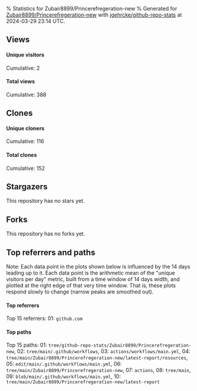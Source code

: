% Statistics for Zubair8899/Princerefregeration-new
% Generated for [Zubair8899/Princerefregeration-new](https://github.com/Zubair8899/Princerefregeration-new) with [jgehrcke/github-repo-stats](https://github.com/jgehrcke/github-repo-stats) at 2024-03-29 23:14 UTC.


## Views

#### Unique visitors
<div id="chart_views_unique" class="full-width-chart"></div>

Cumulative: 2

#### Total views
<div id="chart_views_total" class="full-width-chart"></div>

Cumulative: 388

<div class="pagebreak-for-print"> </div>

## Clones

#### Unique cloners
<div id="chart_clones_unique" class="full-width-chart"></div>

Cumulative: 116

#### Total clones
<div id="chart_clones_total" class="full-width-chart"></div>

Cumulative: 152



<div class="pagebreak-for-print"> </div>



## Stargazers

This repository has no stars yet.



## Forks

This repository has no forks yet.



<div class="pagebreak-for-print"> </div>



## Top referrers and paths


Note: Each data point in the plots shown below is influenced by the 14 days
leading up to it. Each data point is the arithmetic mean of the "unique
visitors per day" metric, built from a time window of 14 days width, and
plotted at the right edge of that very time window. That is, these plots
respond slowly to change (narrow peaks are smoothed out).




#### Top referrers


<div id="chart_referrers_top_n_alltime" class="full-width-chart"></div>

Top 15 referrers: 01: `github.com`





#### Top paths


<div id="chart_paths_top_n_alltime" class="full-width-chart"></div>

Top 15 paths: 01: `tree/github-repo-stats/Zubair8899/Princerefregeration-new`, 02: `tree/main/.github/workflows`, 03: `actions/workflows/main.yml`, 04: `tree/main/Zubair8899/Princerefregeration-new/latest-report/resources`, 05: `edit/main/.github/workflows/main.yml`, 06: `tree/main/Zubair8899/Princerefregeration-new`, 07: `actions`, 08: `tree/main`, 09: `blob/main/.github/workflows/main.yml`, 10: `tree/main/Zubair8899/Princerefregeration-new/latest-report`


<script type="text/javascript">
    vegaEmbed('#chart_views_unique', {"$schema": "https://vega.github.io/schema/vega-lite/v4.17.0.json", "config": {"arc": {"fill": "#1b1e23"}, "area": {"fill": "#1b1e23"}, "axisBottom": {"domainColor": "#a9b4c4", "gridColor": "#a9b4c4", "labelColor": "#1b1e23", "labelFont": "relative-mono-11-pitch-pro, Menlo, monospace", "tickColor": "#a9b4c4", "titleColor": "#1b1e23", "titleFont": "relative-mono-11-pitch-pro, Menlo, monospace"}, "axisLeft": {"domainColor": "#a9b4c4", "gridColor": "#a9b4c4", "labelColor": "#1b1e23", "labelFont": "relative-mono-11-pitch-pro, Menlo, monospace", "tickColor": "#a9b4c4", "titleColor": "#1b1e23", "titleFont": "relative-mono-11-pitch-pro, Menlo, monospace"}, "axisX": {"grid": false}, "axisY": {"grid": false, "labelBound": true}, "background": "#FFFFFF", "group": {"fill": "#FFFFFF"}, "header": {"fontWeight": 400, "labelFont": "relative-mono-11-pitch-pro, Menlo, monospace", "titleFont": "relative-mono-11-pitch-pro, Menlo, monospace"}, "legend": {"labelFont": "relative-mono-11-pitch-pro, Menlo, monospace", "symbolSize": 200, "symbolType": "circle", "titleFont": "relative-mono-11-pitch-pro, Menlo, monospace"}, "line": {"color": "#1b1e23", "stroke": "#1b1e23"}, "path": {"stroke": "#1b1e23"}, "point": {"color": "#1b1e23", "cursor": "pointer", "filled": true, "size": 20}, "range": {"category": ["#85a2f7", "#ea9755", "#7eb36a", "#f07071", "#bc85d9", "#e587b6", "#a9b4c4", "#d4c05e", "#64b9c4"]}, "style": {"bar": {"fill": "#1b1e23"}, "text": {"font": "relative-mono-11-pitch-pro, Menlo, monospace", "fontWeight": 400}}, "symbol": {"shape": "circle"}, "title": {"anchor": "start", "font": "relative-mono-11-pitch-pro, Menlo, monospace", "fontWeight": 400}, "trail": {"color": "#1b1e23", "stroke": "#1b1e23"}, "view": {"stroke": null}}, "data": {"name": "data-650c21fce5454271577d46e53f3cf11c"}, "datasets": {"data-650c21fce5454271577d46e53f3cf11c": [{"time": "2024-02-23T00:00:00+00:00", "views_total": 7, "views_unique": 1}, {"time": "2024-02-24T00:00:00+00:00", "views_total": 0, "views_unique": 0}, {"time": "2024-02-26T00:00:00+00:00", "views_total": 0, "views_unique": 0}, {"time": "2024-03-08T00:00:00+00:00", "views_total": 381, "views_unique": 1}, {"time": "2024-03-09T00:00:00+00:00", "views_total": 0, "views_unique": 0}, {"time": "2024-03-10T00:00:00+00:00", "views_total": 0, "views_unique": 0}, {"time": "2024-03-11T00:00:00+00:00", "views_total": 0, "views_unique": 0}, {"time": "2024-03-12T00:00:00+00:00", "views_total": 0, "views_unique": 0}, {"time": "2024-03-13T00:00:00+00:00", "views_total": 0, "views_unique": 0}, {"time": "2024-03-14T00:00:00+00:00", "views_total": 0, "views_unique": 0}, {"time": "2024-03-15T00:00:00+00:00", "views_total": 0, "views_unique": 0}, {"time": "2024-03-16T00:00:00+00:00", "views_total": 0, "views_unique": 0}, {"time": "2024-03-17T00:00:00+00:00", "views_total": 0, "views_unique": 0}, {"time": "2024-03-18T00:00:00+00:00", "views_total": 0, "views_unique": 0}, {"time": "2024-03-19T00:00:00+00:00", "views_total": 0, "views_unique": 0}, {"time": "2024-03-20T00:00:00+00:00", "views_total": 0, "views_unique": 0}, {"time": "2024-03-21T00:00:00+00:00", "views_total": 0, "views_unique": 0}, {"time": "2024-03-22T00:00:00+00:00", "views_total": 0, "views_unique": 0}, {"time": "2024-03-23T00:00:00+00:00", "views_total": 0, "views_unique": 0}, {"time": "2024-03-24T00:00:00+00:00", "views_total": 0, "views_unique": 0}, {"time": "2024-03-25T00:00:00+00:00", "views_total": 0, "views_unique": 0}, {"time": "2024-03-26T00:00:00+00:00", "views_total": 0, "views_unique": 0}, {"time": "2024-03-27T00:00:00+00:00", "views_total": 0, "views_unique": 0}, {"time": "2024-03-28T00:00:00+00:00", "views_total": 0, "views_unique": 0}]}, "encoding": {"tooltip": [{"field": "views_unique", "format": ".1f", "title": "views (u)", "type": "quantitative"}, {"field": "time", "format": "%B %e, %Y", "title": "date", "type": "temporal"}], "x": {"axis": {"labelAngle": 25}, "field": "time", "scale": {"domain": ["2024-02-23", "2024-03-28"]}, "timeUnit": "yearmonthdate", "title": "date", "type": "temporal"}, "y": {"axis": {}, "field": "views_unique", "scale": {"domain": [0, 1.1], "type": "linear", "zero": true}, "title": "unique views per day", "type": "quantitative"}}, "height": 200, "mark": {"point": true, "type": "line"}, "padding": 10, "width": "container"}, {"actions": false, "renderer": "svg"}).catch(console.error);
vegaEmbed('#chart_views_total', {"$schema": "https://vega.github.io/schema/vega-lite/v4.17.0.json", "config": {"arc": {"fill": "#1b1e23"}, "area": {"fill": "#1b1e23"}, "axisBottom": {"domainColor": "#a9b4c4", "gridColor": "#a9b4c4", "labelColor": "#1b1e23", "labelFont": "relative-mono-11-pitch-pro, Menlo, monospace", "tickColor": "#a9b4c4", "titleColor": "#1b1e23", "titleFont": "relative-mono-11-pitch-pro, Menlo, monospace"}, "axisLeft": {"domainColor": "#a9b4c4", "gridColor": "#a9b4c4", "labelColor": "#1b1e23", "labelFont": "relative-mono-11-pitch-pro, Menlo, monospace", "tickColor": "#a9b4c4", "titleColor": "#1b1e23", "titleFont": "relative-mono-11-pitch-pro, Menlo, monospace"}, "axisX": {"grid": false}, "axisY": {"grid": false, "labelBound": true}, "background": "#FFFFFF", "group": {"fill": "#FFFFFF"}, "header": {"fontWeight": 400, "labelFont": "relative-mono-11-pitch-pro, Menlo, monospace", "titleFont": "relative-mono-11-pitch-pro, Menlo, monospace"}, "legend": {"labelFont": "relative-mono-11-pitch-pro, Menlo, monospace", "symbolSize": 200, "symbolType": "circle", "titleFont": "relative-mono-11-pitch-pro, Menlo, monospace"}, "line": {"color": "#1b1e23", "stroke": "#1b1e23"}, "path": {"stroke": "#1b1e23"}, "point": {"color": "#1b1e23", "cursor": "pointer", "filled": true, "size": 20}, "range": {"category": ["#85a2f7", "#ea9755", "#7eb36a", "#f07071", "#bc85d9", "#e587b6", "#a9b4c4", "#d4c05e", "#64b9c4"]}, "style": {"bar": {"fill": "#1b1e23"}, "text": {"font": "relative-mono-11-pitch-pro, Menlo, monospace", "fontWeight": 400}}, "symbol": {"shape": "circle"}, "title": {"anchor": "start", "font": "relative-mono-11-pitch-pro, Menlo, monospace", "fontWeight": 400}, "trail": {"color": "#1b1e23", "stroke": "#1b1e23"}, "view": {"stroke": null}}, "data": {"name": "data-650c21fce5454271577d46e53f3cf11c"}, "datasets": {"data-650c21fce5454271577d46e53f3cf11c": [{"time": "2024-02-23T00:00:00+00:00", "views_total": 7, "views_unique": 1}, {"time": "2024-02-24T00:00:00+00:00", "views_total": 0, "views_unique": 0}, {"time": "2024-02-26T00:00:00+00:00", "views_total": 0, "views_unique": 0}, {"time": "2024-03-08T00:00:00+00:00", "views_total": 381, "views_unique": 1}, {"time": "2024-03-09T00:00:00+00:00", "views_total": 0, "views_unique": 0}, {"time": "2024-03-10T00:00:00+00:00", "views_total": 0, "views_unique": 0}, {"time": "2024-03-11T00:00:00+00:00", "views_total": 0, "views_unique": 0}, {"time": "2024-03-12T00:00:00+00:00", "views_total": 0, "views_unique": 0}, {"time": "2024-03-13T00:00:00+00:00", "views_total": 0, "views_unique": 0}, {"time": "2024-03-14T00:00:00+00:00", "views_total": 0, "views_unique": 0}, {"time": "2024-03-15T00:00:00+00:00", "views_total": 0, "views_unique": 0}, {"time": "2024-03-16T00:00:00+00:00", "views_total": 0, "views_unique": 0}, {"time": "2024-03-17T00:00:00+00:00", "views_total": 0, "views_unique": 0}, {"time": "2024-03-18T00:00:00+00:00", "views_total": 0, "views_unique": 0}, {"time": "2024-03-19T00:00:00+00:00", "views_total": 0, "views_unique": 0}, {"time": "2024-03-20T00:00:00+00:00", "views_total": 0, "views_unique": 0}, {"time": "2024-03-21T00:00:00+00:00", "views_total": 0, "views_unique": 0}, {"time": "2024-03-22T00:00:00+00:00", "views_total": 0, "views_unique": 0}, {"time": "2024-03-23T00:00:00+00:00", "views_total": 0, "views_unique": 0}, {"time": "2024-03-24T00:00:00+00:00", "views_total": 0, "views_unique": 0}, {"time": "2024-03-25T00:00:00+00:00", "views_total": 0, "views_unique": 0}, {"time": "2024-03-26T00:00:00+00:00", "views_total": 0, "views_unique": 0}, {"time": "2024-03-27T00:00:00+00:00", "views_total": 0, "views_unique": 0}, {"time": "2024-03-28T00:00:00+00:00", "views_total": 0, "views_unique": 0}]}, "encoding": {"tooltip": [{"field": "views_total", "format": ".1f", "title": "views (t)", "type": "quantitative"}, {"field": "time", "format": "%B %e, %Y", "title": "date", "type": "temporal"}], "x": {"axis": {"labelAngle": 25}, "field": "time", "scale": {"domain": ["2024-02-23", "2024-03-28"]}, "timeUnit": "yearmonthdate", "title": "date", "type": "temporal"}, "y": {"axis": {"values": [1, 10, 50, 100, 500, 1000, 5000, 10000]}, "field": "views_total", "scale": {"domain": [0, 419.1], "type": "symlog", "zero": true}, "title": "total views per day", "type": "quantitative"}}, "height": 200, "mark": {"point": true, "type": "line"}, "padding": 10, "width": "container"}, {"actions": false, "renderer": "svg"}).catch(console.error);
vegaEmbed('#chart_clones_unique', {"$schema": "https://vega.github.io/schema/vega-lite/v4.17.0.json", "config": {"arc": {"fill": "#1b1e23"}, "area": {"fill": "#1b1e23"}, "axisBottom": {"domainColor": "#a9b4c4", "gridColor": "#a9b4c4", "labelColor": "#1b1e23", "labelFont": "relative-mono-11-pitch-pro, Menlo, monospace", "tickColor": "#a9b4c4", "titleColor": "#1b1e23", "titleFont": "relative-mono-11-pitch-pro, Menlo, monospace"}, "axisLeft": {"domainColor": "#a9b4c4", "gridColor": "#a9b4c4", "labelColor": "#1b1e23", "labelFont": "relative-mono-11-pitch-pro, Menlo, monospace", "tickColor": "#a9b4c4", "titleColor": "#1b1e23", "titleFont": "relative-mono-11-pitch-pro, Menlo, monospace"}, "axisX": {"grid": false}, "axisY": {"grid": false, "labelBound": true}, "background": "#FFFFFF", "group": {"fill": "#FFFFFF"}, "header": {"fontWeight": 400, "labelFont": "relative-mono-11-pitch-pro, Menlo, monospace", "titleFont": "relative-mono-11-pitch-pro, Menlo, monospace"}, "legend": {"labelFont": "relative-mono-11-pitch-pro, Menlo, monospace", "symbolSize": 200, "symbolType": "circle", "titleFont": "relative-mono-11-pitch-pro, Menlo, monospace"}, "line": {"color": "#1b1e23", "stroke": "#1b1e23"}, "path": {"stroke": "#1b1e23"}, "point": {"color": "#1b1e23", "cursor": "pointer", "filled": true, "size": 20}, "range": {"category": ["#85a2f7", "#ea9755", "#7eb36a", "#f07071", "#bc85d9", "#e587b6", "#a9b4c4", "#d4c05e", "#64b9c4"]}, "style": {"bar": {"fill": "#1b1e23"}, "text": {"font": "relative-mono-11-pitch-pro, Menlo, monospace", "fontWeight": 400}}, "symbol": {"shape": "circle"}, "title": {"anchor": "start", "font": "relative-mono-11-pitch-pro, Menlo, monospace", "fontWeight": 400}, "trail": {"color": "#1b1e23", "stroke": "#1b1e23"}, "view": {"stroke": null}}, "data": {"name": "data-3568154697208cebda5d5fe3782613f1"}, "datasets": {"data-3568154697208cebda5d5fe3782613f1": [{"clones_total": 5, "clones_unique": 4, "time": "2024-02-23T00:00:00+00:00"}, {"clones_total": 1, "clones_unique": 1, "time": "2024-02-24T00:00:00+00:00"}, {"clones_total": 1, "clones_unique": 1, "time": "2024-02-26T00:00:00+00:00"}, {"clones_total": 61, "clones_unique": 27, "time": "2024-03-08T00:00:00+00:00"}, {"clones_total": 4, "clones_unique": 4, "time": "2024-03-09T00:00:00+00:00"}, {"clones_total": 4, "clones_unique": 4, "time": "2024-03-10T00:00:00+00:00"}, {"clones_total": 5, "clones_unique": 5, "time": "2024-03-11T00:00:00+00:00"}, {"clones_total": 2, "clones_unique": 2, "time": "2024-03-12T00:00:00+00:00"}, {"clones_total": 4, "clones_unique": 3, "time": "2024-03-13T00:00:00+00:00"}, {"clones_total": 3, "clones_unique": 3, "time": "2024-03-14T00:00:00+00:00"}, {"clones_total": 4, "clones_unique": 4, "time": "2024-03-15T00:00:00+00:00"}, {"clones_total": 6, "clones_unique": 6, "time": "2024-03-16T00:00:00+00:00"}, {"clones_total": 5, "clones_unique": 5, "time": "2024-03-17T00:00:00+00:00"}, {"clones_total": 5, "clones_unique": 5, "time": "2024-03-18T00:00:00+00:00"}, {"clones_total": 4, "clones_unique": 4, "time": "2024-03-19T00:00:00+00:00"}, {"clones_total": 4, "clones_unique": 4, "time": "2024-03-20T00:00:00+00:00"}, {"clones_total": 5, "clones_unique": 5, "time": "2024-03-21T00:00:00+00:00"}, {"clones_total": 5, "clones_unique": 5, "time": "2024-03-22T00:00:00+00:00"}, {"clones_total": 4, "clones_unique": 4, "time": "2024-03-23T00:00:00+00:00"}, {"clones_total": 4, "clones_unique": 4, "time": "2024-03-24T00:00:00+00:00"}, {"clones_total": 4, "clones_unique": 4, "time": "2024-03-25T00:00:00+00:00"}, {"clones_total": 4, "clones_unique": 4, "time": "2024-03-26T00:00:00+00:00"}, {"clones_total": 4, "clones_unique": 4, "time": "2024-03-27T00:00:00+00:00"}, {"clones_total": 4, "clones_unique": 4, "time": "2024-03-28T00:00:00+00:00"}]}, "encoding": {"tooltip": [{"field": "clones_unique", "format": ".1f", "title": "clones (u)", "type": "quantitative"}, {"field": "time", "format": "%B %e, %Y", "title": "date", "type": "temporal"}], "x": {"axis": {"labelAngle": 25}, "field": "time", "scale": {"domain": ["2024-02-23", "2024-03-28"]}, "timeUnit": "yearmonthdate", "title": "date", "type": "temporal"}, "y": {"axis": {}, "field": "clones_unique", "scale": {"domain": [0, 29.700000000000003], "type": "linear", "zero": true}, "title": "unique clones per day", "type": "quantitative"}}, "height": 200, "mark": {"point": true, "type": "line"}, "padding": 10, "width": "container"}, {"actions": false, "renderer": "svg"}).catch(console.error);
vegaEmbed('#chart_clones_total', {"$schema": "https://vega.github.io/schema/vega-lite/v4.17.0.json", "config": {"arc": {"fill": "#1b1e23"}, "area": {"fill": "#1b1e23"}, "axisBottom": {"domainColor": "#a9b4c4", "gridColor": "#a9b4c4", "labelColor": "#1b1e23", "labelFont": "relative-mono-11-pitch-pro, Menlo, monospace", "tickColor": "#a9b4c4", "titleColor": "#1b1e23", "titleFont": "relative-mono-11-pitch-pro, Menlo, monospace"}, "axisLeft": {"domainColor": "#a9b4c4", "gridColor": "#a9b4c4", "labelColor": "#1b1e23", "labelFont": "relative-mono-11-pitch-pro, Menlo, monospace", "tickColor": "#a9b4c4", "titleColor": "#1b1e23", "titleFont": "relative-mono-11-pitch-pro, Menlo, monospace"}, "axisX": {"grid": false}, "axisY": {"grid": false, "labelBound": true}, "background": "#FFFFFF", "group": {"fill": "#FFFFFF"}, "header": {"fontWeight": 400, "labelFont": "relative-mono-11-pitch-pro, Menlo, monospace", "titleFont": "relative-mono-11-pitch-pro, Menlo, monospace"}, "legend": {"labelFont": "relative-mono-11-pitch-pro, Menlo, monospace", "symbolSize": 200, "symbolType": "circle", "titleFont": "relative-mono-11-pitch-pro, Menlo, monospace"}, "line": {"color": "#1b1e23", "stroke": "#1b1e23"}, "path": {"stroke": "#1b1e23"}, "point": {"color": "#1b1e23", "cursor": "pointer", "filled": true, "size": 20}, "range": {"category": ["#85a2f7", "#ea9755", "#7eb36a", "#f07071", "#bc85d9", "#e587b6", "#a9b4c4", "#d4c05e", "#64b9c4"]}, "style": {"bar": {"fill": "#1b1e23"}, "text": {"font": "relative-mono-11-pitch-pro, Menlo, monospace", "fontWeight": 400}}, "symbol": {"shape": "circle"}, "title": {"anchor": "start", "font": "relative-mono-11-pitch-pro, Menlo, monospace", "fontWeight": 400}, "trail": {"color": "#1b1e23", "stroke": "#1b1e23"}, "view": {"stroke": null}}, "data": {"name": "data-3568154697208cebda5d5fe3782613f1"}, "datasets": {"data-3568154697208cebda5d5fe3782613f1": [{"clones_total": 5, "clones_unique": 4, "time": "2024-02-23T00:00:00+00:00"}, {"clones_total": 1, "clones_unique": 1, "time": "2024-02-24T00:00:00+00:00"}, {"clones_total": 1, "clones_unique": 1, "time": "2024-02-26T00:00:00+00:00"}, {"clones_total": 61, "clones_unique": 27, "time": "2024-03-08T00:00:00+00:00"}, {"clones_total": 4, "clones_unique": 4, "time": "2024-03-09T00:00:00+00:00"}, {"clones_total": 4, "clones_unique": 4, "time": "2024-03-10T00:00:00+00:00"}, {"clones_total": 5, "clones_unique": 5, "time": "2024-03-11T00:00:00+00:00"}, {"clones_total": 2, "clones_unique": 2, "time": "2024-03-12T00:00:00+00:00"}, {"clones_total": 4, "clones_unique": 3, "time": "2024-03-13T00:00:00+00:00"}, {"clones_total": 3, "clones_unique": 3, "time": "2024-03-14T00:00:00+00:00"}, {"clones_total": 4, "clones_unique": 4, "time": "2024-03-15T00:00:00+00:00"}, {"clones_total": 6, "clones_unique": 6, "time": "2024-03-16T00:00:00+00:00"}, {"clones_total": 5, "clones_unique": 5, "time": "2024-03-17T00:00:00+00:00"}, {"clones_total": 5, "clones_unique": 5, "time": "2024-03-18T00:00:00+00:00"}, {"clones_total": 4, "clones_unique": 4, "time": "2024-03-19T00:00:00+00:00"}, {"clones_total": 4, "clones_unique": 4, "time": "2024-03-20T00:00:00+00:00"}, {"clones_total": 5, "clones_unique": 5, "time": "2024-03-21T00:00:00+00:00"}, {"clones_total": 5, "clones_unique": 5, "time": "2024-03-22T00:00:00+00:00"}, {"clones_total": 4, "clones_unique": 4, "time": "2024-03-23T00:00:00+00:00"}, {"clones_total": 4, "clones_unique": 4, "time": "2024-03-24T00:00:00+00:00"}, {"clones_total": 4, "clones_unique": 4, "time": "2024-03-25T00:00:00+00:00"}, {"clones_total": 4, "clones_unique": 4, "time": "2024-03-26T00:00:00+00:00"}, {"clones_total": 4, "clones_unique": 4, "time": "2024-03-27T00:00:00+00:00"}, {"clones_total": 4, "clones_unique": 4, "time": "2024-03-28T00:00:00+00:00"}]}, "encoding": {"tooltip": [{"field": "clones_total", "format": ".1f", "title": "clones (t)", "type": "quantitative"}, {"field": "time", "format": "%B %e, %Y", "title": "date", "type": "temporal"}], "x": {"axis": {"labelAngle": 25}, "field": "time", "scale": {"domain": ["2024-02-23", "2024-03-28"]}, "timeUnit": "yearmonthdate", "title": "date", "type": "temporal"}, "y": {"axis": {}, "field": "clones_total", "scale": {"domain": [0, 67.10000000000001], "type": "linear", "zero": true}, "title": "total clones per day", "type": "quantitative"}}, "height": 200, "mark": {"point": true, "type": "line"}, "padding": 10, "width": "container"}, {"actions": false, "renderer": "svg"}).catch(console.error);
vegaEmbed('#chart_referrers_top_n_alltime', {"$schema": "https://vega.github.io/schema/vega-lite/v4.17.0.json", "config": {"arc": {"fill": "#1b1e23"}, "area": {"fill": "#1b1e23"}, "axisBottom": {"domainColor": "#a9b4c4", "gridColor": "#a9b4c4", "labelColor": "#1b1e23", "labelFont": "relative-mono-11-pitch-pro, Menlo, monospace", "tickColor": "#a9b4c4", "titleColor": "#1b1e23", "titleFont": "relative-mono-11-pitch-pro, Menlo, monospace"}, "axisLeft": {"domainColor": "#a9b4c4", "gridColor": "#a9b4c4", "labelColor": "#1b1e23", "labelFont": "relative-mono-11-pitch-pro, Menlo, monospace", "tickColor": "#a9b4c4", "titleColor": "#1b1e23", "titleFont": "relative-mono-11-pitch-pro, Menlo, monospace"}, "axisX": {"grid": false}, "axisY": {"grid": false}, "background": "#FFFFFF", "group": {"fill": "#FFFFFF"}, "header": {"fontWeight": 400, "labelFont": "relative-mono-11-pitch-pro, Menlo, monospace", "titleFont": "relative-mono-11-pitch-pro, Menlo, monospace"}, "legend": {"labelFont": "relative-mono-11-pitch-pro, Menlo, monospace", "symbolSize": 200, "symbolType": "circle", "titleFont": "relative-mono-11-pitch-pro, Menlo, monospace"}, "line": {"color": "#1b1e23", "stroke": "#1b1e23"}, "path": {"stroke": "#1b1e23"}, "point": {"color": "#1b1e23", "cursor": "pointer", "filled": true, "size": 30}, "range": {"category": ["#85a2f7", "#ea9755", "#7eb36a", "#f07071", "#bc85d9", "#e587b6", "#a9b4c4", "#d4c05e", "#64b9c4"]}, "style": {"bar": {"fill": "#1b1e23"}, "text": {"font": "relative-mono-11-pitch-pro, Menlo, monospace", "fontWeight": 400}}, "symbol": {"shape": "circle"}, "title": {"anchor": "start", "font": "relative-mono-11-pitch-pro, Menlo, monospace", "fontWeight": 400}, "trail": {"color": "#1b1e23", "stroke": "#1b1e23"}, "view": {"stroke": null}}, "data": {"name": "data-ad52ea10a8f02c0edbba8226db3b63a0"}, "datasets": {"data-ad52ea10a8f02c0edbba8226db3b63a0": [{"referrer": "github.com", "time": "2024-03-09T00:00:00+00:00", "views_unique": 1, "views_unique_norm": 0.07142857142857142}, {"referrer": "github.com", "time": "2024-03-10T00:00:00+00:00", "views_unique": 1, "views_unique_norm": 0.07142857142857142}, {"referrer": "github.com", "time": "2024-03-11T00:00:00+00:00", "views_unique": 1, "views_unique_norm": 0.07142857142857142}, {"referrer": "github.com", "time": "2024-03-12T00:00:00+00:00", "views_unique": 1, "views_unique_norm": 0.07142857142857142}, {"referrer": "github.com", "time": "2024-03-13T00:00:00+00:00", "views_unique": 1, "views_unique_norm": 0.07142857142857142}, {"referrer": "github.com", "time": "2024-03-14T00:00:00+00:00", "views_unique": 1, "views_unique_norm": 0.07142857142857142}, {"referrer": "github.com", "time": "2024-03-15T00:00:00+00:00", "views_unique": 1, "views_unique_norm": 0.07142857142857142}, {"referrer": "github.com", "time": "2024-03-16T00:00:00+00:00", "views_unique": 1, "views_unique_norm": 0.07142857142857142}, {"referrer": "github.com", "time": "2024-03-17T00:00:00+00:00", "views_unique": 1, "views_unique_norm": 0.07142857142857142}, {"referrer": "github.com", "time": "2024-03-18T00:00:00+00:00", "views_unique": 1, "views_unique_norm": 0.07142857142857142}, {"referrer": "github.com", "time": "2024-03-19T00:00:00+00:00", "views_unique": 1, "views_unique_norm": 0.07142857142857142}, {"referrer": "github.com", "time": "2024-03-20T00:00:00+00:00", "views_unique": 1, "views_unique_norm": 0.07142857142857142}, {"referrer": "github.com", "time": "2024-03-21T00:00:00+00:00", "views_unique": 1, "views_unique_norm": 0.07142857142857142}]}, "encoding": {"color": {"field": "referrer", "legend": {"direction": "vertical", "orient": "top", "title": "Legend:"}, "sort": {"field": "order"}, "type": "nominal"}, "tooltip": [{"field": "referrer", "type": "nominal"}, {"field": "views_unique_norm", "format": ".2f", "title": "views (14d mean)", "type": "quantitative"}, {"field": "time", "format": "%B %e, %Y", "title": "date", "type": "temporal"}], "x": {"axis": {"labelAngle": 25}, "field": "time", "scale": {"domain": ["2024-02-23", "2024-03-28"]}, "timeUnit": "yearmonthdate", "title": "date", "type": "temporal"}, "y": {"field": "views_unique_norm", "scale": {"domain": [0, 0.07857142857142857], "type": "linear", "zero": true}, "title": "unique visitors per day (mean from last 14 days)", "type": "quantitative"}}, "height": 300, "mark": {"point": true, "type": "line"}, "padding": 10, "width": "container"}, {"actions": false, "renderer": "svg"}).catch(console.error);
vegaEmbed('#chart_paths_top_n_alltime', {"$schema": "https://vega.github.io/schema/vega-lite/v4.17.0.json", "config": {"arc": {"fill": "#1b1e23"}, "area": {"fill": "#1b1e23"}, "axisBottom": {"domainColor": "#a9b4c4", "gridColor": "#a9b4c4", "labelColor": "#1b1e23", "labelFont": "relative-mono-11-pitch-pro, Menlo, monospace", "tickColor": "#a9b4c4", "titleColor": "#1b1e23", "titleFont": "relative-mono-11-pitch-pro, Menlo, monospace"}, "axisLeft": {"domainColor": "#a9b4c4", "gridColor": "#a9b4c4", "labelColor": "#1b1e23", "labelFont": "relative-mono-11-pitch-pro, Menlo, monospace", "tickColor": "#a9b4c4", "titleColor": "#1b1e23", "titleFont": "relative-mono-11-pitch-pro, Menlo, monospace"}, "axisX": {"grid": false}, "axisY": {"grid": false}, "background": "#FFFFFF", "group": {"fill": "#FFFFFF"}, "header": {"fontWeight": 400, "labelFont": "relative-mono-11-pitch-pro, Menlo, monospace", "titleFont": "relative-mono-11-pitch-pro, Menlo, monospace"}, "legend": {"labelFont": "relative-mono-11-pitch-pro, Menlo, monospace", "symbolSize": 200, "symbolType": "circle", "titleFont": "relative-mono-11-pitch-pro, Menlo, monospace"}, "line": {"color": "#1b1e23", "stroke": "#1b1e23"}, "path": {"stroke": "#1b1e23"}, "point": {"color": "#1b1e23", "cursor": "pointer", "filled": true, "size": 30}, "range": {"category": ["#85a2f7", "#ea9755", "#7eb36a", "#f07071", "#bc85d9", "#e587b6", "#a9b4c4", "#d4c05e", "#64b9c4"]}, "style": {"bar": {"fill": "#1b1e23"}, "text": {"font": "relative-mono-11-pitch-pro, Menlo, monospace", "fontWeight": 400}}, "symbol": {"shape": "circle"}, "title": {"anchor": "start", "font": "relative-mono-11-pitch-pro, Menlo, monospace", "fontWeight": 400}, "trail": {"color": "#1b1e23", "stroke": "#1b1e23"}, "view": {"stroke": null}}, "data": {"name": "data-27b3067a6a3b3f857fc460ee63611bb9"}, "datasets": {"data-27b3067a6a3b3f857fc460ee63611bb9": [{"path": "tree/github-repo-stats/Zubair8899/Princerefregeration-new", "time": "2024-03-09T00:00:00+00:00", "views_unique": 1, "views_unique_norm": 0.07142857142857142}, {"path": "tree/github-repo-stats/Zubair8899/Princerefregeration-new", "time": "2024-03-10T00:00:00+00:00", "views_unique": 1, "views_unique_norm": 0.07142857142857142}, {"path": "tree/github-repo-stats/Zubair8899/Princerefregeration-new", "time": "2024-03-11T00:00:00+00:00", "views_unique": 1, "views_unique_norm": 0.07142857142857142}, {"path": "tree/github-repo-stats/Zubair8899/Princerefregeration-new", "time": "2024-03-12T00:00:00+00:00", "views_unique": 1, "views_unique_norm": 0.07142857142857142}, {"path": "tree/github-repo-stats/Zubair8899/Princerefregeration-new", "time": "2024-03-13T00:00:00+00:00", "views_unique": 1, "views_unique_norm": 0.07142857142857142}, {"path": "tree/github-repo-stats/Zubair8899/Princerefregeration-new", "time": "2024-03-14T00:00:00+00:00", "views_unique": 1, "views_unique_norm": 0.07142857142857142}, {"path": "tree/github-repo-stats/Zubair8899/Princerefregeration-new", "time": "2024-03-15T00:00:00+00:00", "views_unique": 1, "views_unique_norm": 0.07142857142857142}, {"path": "tree/github-repo-stats/Zubair8899/Princerefregeration-new", "time": "2024-03-16T00:00:00+00:00", "views_unique": 1, "views_unique_norm": 0.07142857142857142}, {"path": "tree/github-repo-stats/Zubair8899/Princerefregeration-new", "time": "2024-03-17T00:00:00+00:00", "views_unique": 1, "views_unique_norm": 0.07142857142857142}, {"path": "tree/github-repo-stats/Zubair8899/Princerefregeration-new", "time": "2024-03-18T00:00:00+00:00", "views_unique": 1, "views_unique_norm": 0.07142857142857142}, {"path": "tree/github-repo-stats/Zubair8899/Princerefregeration-new", "time": "2024-03-19T00:00:00+00:00", "views_unique": 1, "views_unique_norm": 0.07142857142857142}, {"path": "tree/github-repo-stats/Zubair8899/Princerefregeration-new", "time": "2024-03-20T00:00:00+00:00", "views_unique": 1, "views_unique_norm": 0.07142857142857142}, {"path": "tree/github-repo-stats/Zubair8899/Princerefregeration-new", "time": "2024-03-21T00:00:00+00:00", "views_unique": 1, "views_unique_norm": 0.07142857142857142}, {"path": "tree/main/.github/workflows", "time": "2024-03-09T00:00:00+00:00", "views_unique": 1, "views_unique_norm": 0.07142857142857142}, {"path": "tree/main/.github/workflows", "time": "2024-03-10T00:00:00+00:00", "views_unique": 1, "views_unique_norm": 0.07142857142857142}, {"path": "tree/main/.github/workflows", "time": "2024-03-11T00:00:00+00:00", "views_unique": 1, "views_unique_norm": 0.07142857142857142}, {"path": "tree/main/.github/workflows", "time": "2024-03-12T00:00:00+00:00", "views_unique": 1, "views_unique_norm": 0.07142857142857142}, {"path": "tree/main/.github/workflows", "time": "2024-03-13T00:00:00+00:00", "views_unique": 1, "views_unique_norm": 0.07142857142857142}, {"path": "tree/main/.github/workflows", "time": "2024-03-14T00:00:00+00:00", "views_unique": 1, "views_unique_norm": 0.07142857142857142}, {"path": "tree/main/.github/workflows", "time": "2024-03-15T00:00:00+00:00", "views_unique": 1, "views_unique_norm": 0.07142857142857142}, {"path": "tree/main/.github/workflows", "time": "2024-03-16T00:00:00+00:00", "views_unique": 1, "views_unique_norm": 0.07142857142857142}, {"path": "tree/main/.github/workflows", "time": "2024-03-17T00:00:00+00:00", "views_unique": 1, "views_unique_norm": 0.07142857142857142}, {"path": "tree/main/.github/workflows", "time": "2024-03-18T00:00:00+00:00", "views_unique": 1, "views_unique_norm": 0.07142857142857142}, {"path": "tree/main/.github/workflows", "time": "2024-03-19T00:00:00+00:00", "views_unique": 1, "views_unique_norm": 0.07142857142857142}, {"path": "tree/main/.github/workflows", "time": "2024-03-20T00:00:00+00:00", "views_unique": 1, "views_unique_norm": 0.07142857142857142}, {"path": "tree/main/.github/workflows", "time": "2024-03-21T00:00:00+00:00", "views_unique": 1, "views_unique_norm": 0.07142857142857142}, {"path": "actions/workflows/main.yml", "time": "2024-03-09T00:00:00+00:00", "views_unique": 1, "views_unique_norm": 0.07142857142857142}, {"path": "actions/workflows/main.yml", "time": "2024-03-10T00:00:00+00:00", "views_unique": 1, "views_unique_norm": 0.07142857142857142}, {"path": "actions/workflows/main.yml", "time": "2024-03-11T00:00:00+00:00", "views_unique": 1, "views_unique_norm": 0.07142857142857142}, {"path": "actions/workflows/main.yml", "time": "2024-03-12T00:00:00+00:00", "views_unique": 1, "views_unique_norm": 0.07142857142857142}, {"path": "actions/workflows/main.yml", "time": "2024-03-13T00:00:00+00:00", "views_unique": 1, "views_unique_norm": 0.07142857142857142}, {"path": "actions/workflows/main.yml", "time": "2024-03-14T00:00:00+00:00", "views_unique": 1, "views_unique_norm": 0.07142857142857142}, {"path": "actions/workflows/main.yml", "time": "2024-03-15T00:00:00+00:00", "views_unique": 1, "views_unique_norm": 0.07142857142857142}, {"path": "actions/workflows/main.yml", "time": "2024-03-16T00:00:00+00:00", "views_unique": 1, "views_unique_norm": 0.07142857142857142}, {"path": "actions/workflows/main.yml", "time": "2024-03-17T00:00:00+00:00", "views_unique": 1, "views_unique_norm": 0.07142857142857142}, {"path": "actions/workflows/main.yml", "time": "2024-03-18T00:00:00+00:00", "views_unique": 1, "views_unique_norm": 0.07142857142857142}, {"path": "actions/workflows/main.yml", "time": "2024-03-19T00:00:00+00:00", "views_unique": 1, "views_unique_norm": 0.07142857142857142}, {"path": "actions/workflows/main.yml", "time": "2024-03-20T00:00:00+00:00", "views_unique": 1, "views_unique_norm": 0.07142857142857142}, {"path": "actions/workflows/main.yml", "time": "2024-03-21T00:00:00+00:00", "views_unique": 1, "views_unique_norm": 0.07142857142857142}, {"path": "tree/main/Zubair8899/Princerefregeration-new/latest-report/resources", "time": "2024-03-09T00:00:00+00:00", "views_unique": 1, "views_unique_norm": 0.07142857142857142}, {"path": "tree/main/Zubair8899/Princerefregeration-new/latest-report/resources", "time": "2024-03-10T00:00:00+00:00", "views_unique": 1, "views_unique_norm": 0.07142857142857142}, {"path": "tree/main/Zubair8899/Princerefregeration-new/latest-report/resources", "time": "2024-03-11T00:00:00+00:00", "views_unique": 1, "views_unique_norm": 0.07142857142857142}, {"path": "tree/main/Zubair8899/Princerefregeration-new/latest-report/resources", "time": "2024-03-12T00:00:00+00:00", "views_unique": 1, "views_unique_norm": 0.07142857142857142}, {"path": "tree/main/Zubair8899/Princerefregeration-new/latest-report/resources", "time": "2024-03-13T00:00:00+00:00", "views_unique": 1, "views_unique_norm": 0.07142857142857142}, {"path": "tree/main/Zubair8899/Princerefregeration-new/latest-report/resources", "time": "2024-03-14T00:00:00+00:00", "views_unique": 1, "views_unique_norm": 0.07142857142857142}, {"path": "tree/main/Zubair8899/Princerefregeration-new/latest-report/resources", "time": "2024-03-15T00:00:00+00:00", "views_unique": 1, "views_unique_norm": 0.07142857142857142}, {"path": "tree/main/Zubair8899/Princerefregeration-new/latest-report/resources", "time": "2024-03-16T00:00:00+00:00", "views_unique": 1, "views_unique_norm": 0.07142857142857142}, {"path": "tree/main/Zubair8899/Princerefregeration-new/latest-report/resources", "time": "2024-03-17T00:00:00+00:00", "views_unique": 1, "views_unique_norm": 0.07142857142857142}, {"path": "tree/main/Zubair8899/Princerefregeration-new/latest-report/resources", "time": "2024-03-18T00:00:00+00:00", "views_unique": 1, "views_unique_norm": 0.07142857142857142}, {"path": "tree/main/Zubair8899/Princerefregeration-new/latest-report/resources", "time": "2024-03-19T00:00:00+00:00", "views_unique": 1, "views_unique_norm": 0.07142857142857142}, {"path": "tree/main/Zubair8899/Princerefregeration-new/latest-report/resources", "time": "2024-03-20T00:00:00+00:00", "views_unique": 1, "views_unique_norm": 0.07142857142857142}, {"path": "tree/main/Zubair8899/Princerefregeration-new/latest-report/resources", "time": "2024-03-21T00:00:00+00:00", "views_unique": 1, "views_unique_norm": 0.07142857142857142}, {"path": "edit/main/.github/workflows/main.yml", "time": "2024-03-09T00:00:00+00:00", "views_unique": 1, "views_unique_norm": 0.07142857142857142}, {"path": "edit/main/.github/workflows/main.yml", "time": "2024-03-10T00:00:00+00:00", "views_unique": 1, "views_unique_norm": 0.07142857142857142}, {"path": "edit/main/.github/workflows/main.yml", "time": "2024-03-11T00:00:00+00:00", "views_unique": 1, "views_unique_norm": 0.07142857142857142}, {"path": "edit/main/.github/workflows/main.yml", "time": "2024-03-12T00:00:00+00:00", "views_unique": 1, "views_unique_norm": 0.07142857142857142}, {"path": "edit/main/.github/workflows/main.yml", "time": "2024-03-13T00:00:00+00:00", "views_unique": 1, "views_unique_norm": 0.07142857142857142}, {"path": "edit/main/.github/workflows/main.yml", "time": "2024-03-14T00:00:00+00:00", "views_unique": 1, "views_unique_norm": 0.07142857142857142}, {"path": "edit/main/.github/workflows/main.yml", "time": "2024-03-15T00:00:00+00:00", "views_unique": 1, "views_unique_norm": 0.07142857142857142}, {"path": "edit/main/.github/workflows/main.yml", "time": "2024-03-16T00:00:00+00:00", "views_unique": 1, "views_unique_norm": 0.07142857142857142}, {"path": "edit/main/.github/workflows/main.yml", "time": "2024-03-17T00:00:00+00:00", "views_unique": 1, "views_unique_norm": 0.07142857142857142}, {"path": "edit/main/.github/workflows/main.yml", "time": "2024-03-18T00:00:00+00:00", "views_unique": 1, "views_unique_norm": 0.07142857142857142}, {"path": "edit/main/.github/workflows/main.yml", "time": "2024-03-19T00:00:00+00:00", "views_unique": 1, "views_unique_norm": 0.07142857142857142}, {"path": "edit/main/.github/workflows/main.yml", "time": "2024-03-20T00:00:00+00:00", "views_unique": 1, "views_unique_norm": 0.07142857142857142}, {"path": "edit/main/.github/workflows/main.yml", "time": "2024-03-21T00:00:00+00:00", "views_unique": 1, "views_unique_norm": 0.07142857142857142}, {"path": "tree/main/Zubair8899/Princerefregeration-new", "time": "2024-03-09T00:00:00+00:00", "views_unique": 1, "views_unique_norm": 0.07142857142857142}, {"path": "tree/main/Zubair8899/Princerefregeration-new", "time": "2024-03-10T00:00:00+00:00", "views_unique": 1, "views_unique_norm": 0.07142857142857142}, {"path": "tree/main/Zubair8899/Princerefregeration-new", "time": "2024-03-11T00:00:00+00:00", "views_unique": 1, "views_unique_norm": 0.07142857142857142}, {"path": "tree/main/Zubair8899/Princerefregeration-new", "time": "2024-03-12T00:00:00+00:00", "views_unique": 1, "views_unique_norm": 0.07142857142857142}, {"path": "tree/main/Zubair8899/Princerefregeration-new", "time": "2024-03-13T00:00:00+00:00", "views_unique": 1, "views_unique_norm": 0.07142857142857142}, {"path": "tree/main/Zubair8899/Princerefregeration-new", "time": "2024-03-14T00:00:00+00:00", "views_unique": 1, "views_unique_norm": 0.07142857142857142}, {"path": "tree/main/Zubair8899/Princerefregeration-new", "time": "2024-03-15T00:00:00+00:00", "views_unique": 1, "views_unique_norm": 0.07142857142857142}, {"path": "tree/main/Zubair8899/Princerefregeration-new", "time": "2024-03-16T00:00:00+00:00", "views_unique": 1, "views_unique_norm": 0.07142857142857142}, {"path": "tree/main/Zubair8899/Princerefregeration-new", "time": "2024-03-17T00:00:00+00:00", "views_unique": 1, "views_unique_norm": 0.07142857142857142}, {"path": "tree/main/Zubair8899/Princerefregeration-new", "time": "2024-03-18T00:00:00+00:00", "views_unique": 1, "views_unique_norm": 0.07142857142857142}, {"path": "tree/main/Zubair8899/Princerefregeration-new", "time": "2024-03-19T00:00:00+00:00", "views_unique": 1, "views_unique_norm": 0.07142857142857142}, {"path": "tree/main/Zubair8899/Princerefregeration-new", "time": "2024-03-20T00:00:00+00:00", "views_unique": 1, "views_unique_norm": 0.07142857142857142}, {"path": "tree/main/Zubair8899/Princerefregeration-new", "time": "2024-03-21T00:00:00+00:00", "views_unique": 1, "views_unique_norm": 0.07142857142857142}, {"path": "actions", "time": "2024-03-09T00:00:00+00:00", "views_unique": 1, "views_unique_norm": 0.07142857142857142}, {"path": "actions", "time": "2024-03-10T00:00:00+00:00", "views_unique": 1, "views_unique_norm": 0.07142857142857142}, {"path": "actions", "time": "2024-03-11T00:00:00+00:00", "views_unique": 1, "views_unique_norm": 0.07142857142857142}, {"path": "actions", "time": "2024-03-12T00:00:00+00:00", "views_unique": 1, "views_unique_norm": 0.07142857142857142}, {"path": "actions", "time": "2024-03-13T00:00:00+00:00", "views_unique": 1, "views_unique_norm": 0.07142857142857142}, {"path": "actions", "time": "2024-03-14T00:00:00+00:00", "views_unique": 1, "views_unique_norm": 0.07142857142857142}, {"path": "actions", "time": "2024-03-15T00:00:00+00:00", "views_unique": 1, "views_unique_norm": 0.07142857142857142}, {"path": "actions", "time": "2024-03-16T00:00:00+00:00", "views_unique": 1, "views_unique_norm": 0.07142857142857142}, {"path": "actions", "time": "2024-03-17T00:00:00+00:00", "views_unique": 1, "views_unique_norm": 0.07142857142857142}, {"path": "actions", "time": "2024-03-18T00:00:00+00:00", "views_unique": 1, "views_unique_norm": 0.07142857142857142}, {"path": "actions", "time": "2024-03-19T00:00:00+00:00", "views_unique": 1, "views_unique_norm": 0.07142857142857142}, {"path": "actions", "time": "2024-03-20T00:00:00+00:00", "views_unique": 1, "views_unique_norm": 0.07142857142857142}, {"path": "actions", "time": "2024-03-21T00:00:00+00:00", "views_unique": 1, "views_unique_norm": 0.07142857142857142}]}, "encoding": {"color": {"field": "path", "legend": {"direction": "vertical", "orient": "top", "title": "Legend:"}, "sort": {"field": "order"}, "type": "nominal"}, "tooltip": [{"field": "path", "type": "nominal"}, {"field": "views_unique_norm", "format": ".2f", "title": "views (14d mean)", "type": "quantitative"}, {"field": "time", "format": "%B %e, %Y", "title": "date", "type": "temporal"}], "x": {"axis": {"labelAngle": 25}, "field": "time", "scale": {"domain": ["2024-02-23", "2024-03-28"]}, "timeUnit": "yearmonthdate", "title": "date", "type": "temporal"}, "y": {"field": "views_unique_norm", "scale": {"domain": [0, 0.07857142857142857], "type": "linear", "zero": true}, "title": "unique visitors per day (mean from last 14 days)", "type": "quantitative"}}, "height": 300, "mark": {"point": true, "type": "line"}, "padding": 10, "width": "container"}, {"actions": false, "renderer": "svg"}).catch(console.error);
    </script>